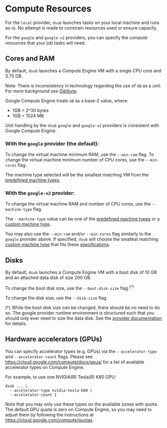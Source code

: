 # Compute Resources

For the `local` provider, `dsub` launches tasks on your local machine and runs
as-is. No attempt is made to constrain resources used or ensure capacity.

For the `google` and `google-v2` providers, you can specify the compute
resources that your job tasks will need.

## Cores and RAM

By default, `dsub` launches a Compute Engine VM with a single CPU core and
3.75 GB.

Note: There is inconsistency in technology regarding the use of `GB` as a unit.
For more background see [Gibibyte](https://en.wikipedia.org/wiki/Gibibyte).

Google Compute Engine treats `GB` as a base-2 value, where:

- 1GB = 2^30 bytes
- 1GB = 1024 MB

Unit handling by the `dsub` `google` and `google-v2` providers is consistent
with Google Compute Engine.

### With the `google` provider (the default):

To change the virtual machine minimum RAM, use the `--min-ram` flag.
To change the virtual machine minimum number of CPU cores, use the `--min-cores` flag.

The machine type selected will be the smallest matching VM from the
[predefined machine types](https://cloud.google.com/compute/docs/machine-types#predefined_machine_types).

### With the `google-v2` provider:

To change the virtual machine RAM and number of CPU cores, use the
`--machine-type` flag.

The `--machine-type` value can be one of the
[predefined machine types](https://cloud.google.com/compute/docs/machine-types#predefined_machine_types)
or a
[custom machine type](https://cloud.google.com/compute/docs/machine-types#custom_machine_types).

You may also use the `--min-ram` and/or `--min-cores` flag similarly to the `google` provider above.
If specified, `dsub` will choose the smallest matching
[custom machine type](https://cloud.google.com/compute/docs/machine-types#custom_machine_types)
that fits these
[specifications](https://cloud.google.com/compute/docs/instances/creating-instance-with-custom-machine-type#specifications).

## Disks

By default, `dsub` launches a Compute Engine VM with a boot disk of 10 GB and an
attached data disk of size 200 GB.

To change the boot disk size, use the `--boot-disk-size` flag.<sup>(\*)</sup>

To change the disk size, use the `--disk-size` flag.

(\*) While the boot disk size *can* be changed, there should be no need to do
so. The google provider runtime environment is structured such that you should
only ever need to size the data disk. See the
[provider documentation](providers/README.md) for details.

## Hardware accelerators (GPUs)

You can specify accelerator types (e.g. GPUs) via the `--accelerator-type`
and `--accelerator-count` flags. Please see
https://cloud.google.com/compute/docs/gpus/ for a list of available accelerator
types on Compute Engine.

For example, to use one NVIDIA(R) Tesla(R) K80 GPU:

```
dsub ... \
  --accelerator-type nvidia-tesla-k80 \
  --accelerator-count 1
```

Note that you may only use these types on the
available zones with quota. The default GPU quota is zero on Compute Engine, so
you may need to adjust them by following the instructions at
https://cloud.google.com/compute/quotas.
